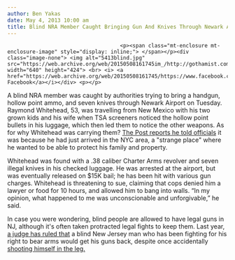 ```yaml
---
author: Ben Yakas
date: May 4, 2013 10:00 am
title: Blind NRA Member Caught Bringing Gun And Knives Through Newark Airport
---
```


	
										<p><span class="mt-enclosure mt-enclosure-image" style="display: inline;"> </span></p><div class="image-none"> <img alt="5413blind.jpg" src="https://web.archive.org/web/20150508161745im_/http://gothamist.com/attachments/byakas/5413blind.jpg" width="640" height="424"> <br> <i> <a href="https://web.archive.org/web/20150508161745/https://www.facebook.com/raymond.whitehead.37/photos">via Facebook</a></i></div> <p></p>

<p>A blind NRA member was caught by authorities trying to bring a handgun, hollow point ammo, and seven knives through Newark Airport on Tuesday. Raymond Whitehead, 53, was travelling from New Mexico with his two grown kids and his wife when TSA screeners noticed the hollow point bullets in his luggage, which then led them to notice the other weapons. As for why Whitehead was carrying them? <a href="https://web.archive.org/web/20150508161745/http://www.nypost.com/p/news/local/airport_gun_nut_blind_rage_xt2kL5bbv0ZqdFZ37NbrNO">The Post reports he told officials</a> it was because he had just arrived in the NYC area, a &quot;strange place&quot; where he wanted to be able to protect his family and property. </p>

<p>Whitehead was found with a .38 caliber Charter Arms revolver and seven illegal knives in his checked luggage. He was arrested at the airport, but was eventually released on $15K bail; he has been hit with various gun charges. Whitehead is threatening to sue, claiming that cops denied him a lawyer or food for 10 hours, and allowed him to bang into walls. &#x201C;In my opinion, what happened to me was unconscionable and unforgivable,&#x201D; he said. </p>

<p>In case you were wondering, blind people are allowed to have legal guns in NJ, although it&apos;s often taken protracted legal fights to keep them. Last year, <a href="https://web.archive.org/web/20150508161745/http://gothamist.com/2012/05/13/blind_nj_man_wins_back_his_guns.php">a judge has ruled that</a> a blind New Jersey man who has been fighting for his right to bear arms would get his guns back, despite once accidentally <a href="https://web.archive.org/web/20150508161745/http://gothamist.com/2011/11/26/blind_new_jersey_man_fights_for_his.php">shooting himself in the leg.</a></p>					
										
									
				